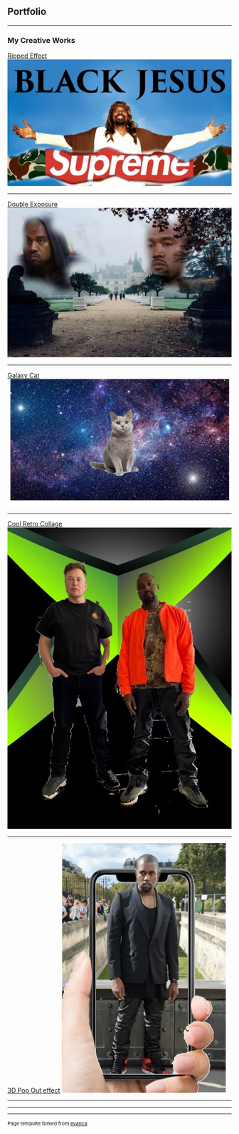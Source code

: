 ## Portfolio

---

### My Creative Works 

[Ripped Effect](/sample_page)
<img src="images/blackjesus.png?raw=true"/>

---
[Double Exposure](/pdf/sample_presentation.pdf)
<img src="images/Kanyeexposure.png?raw=true"/>

---
[Galaxy Cat](http://example.com/)
<img src="images/galaxycat.png?raw=true"/>

---
[Cool Retro Collage](http://example.com/)
<img src="images/kanyecoolretro.jpg?raw=true"/>

---
[3D Pop Out effect](http://example.com/)
<img src="images/Kanyepopout.png?raw=true"/>

---

---




---
<p style="font-size:11px">Page template forked from <a href="https://github.com/evanca/quick-portfolio">evanca</a></p>
<!-- Remove above link if you don't want to attibute -->
